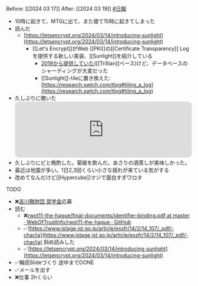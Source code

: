 Before: [[2024 03 17]]
After: [[2024 03 19]]
[#日報](日報/日報.md)

- 10時に起きて、MTGに出て、また寝て15時に起きてしまった
- 読んだ
	- [https://letsencrypt.org/2024/03/14/introducing-sunlight](https://letsencrypt.org/2024/03/14/introducing-sunlight)
		- [[Let's Encrypt]]がWeb [[PKI]]の[[Certificate Transparency]] Logを提供する新しい実装、[[Sunlight]]を紹介している
			- [2019から提供していた](https://letsencrypt.org/docs/ct-logs/)([[Trillian]]ベース)けど、データベースのシャーディングが大変だった
			- [[Sunlight]]-tileに置き換えた: [https://research.swtch.com/tlog#tiling_a_log](https://research.swtch.com/tlog#tiling_a_log)
- 久しぶりに聴いた<iframe style="border-radius:12px" src="https://open.spotify.com/embed/intl-ja/track/6iA5vq9B4I7XmJViZU4XYZ?si=75817221dd9a48b3" width="100%" height="152" frameBorder="0" allowfullscreen="" allow="autoplay; clipboard-write; encrypted-media; fullscreen; picture-in-picture" loading="lazy"></iframe>
- 久しぶりにピと晩酌した。菊姫を飲んだ。あさりの酒蒸しが美味しかった。
- 最近は地震が多い。1日2,3回くらい小さな揺れが来ている気がする
- 改めてなんだけど[[Hypercube]]マジで面白すぎワロタ

TODO
- ❌[吉川徹財団 奨学金](https://toruyoshikawa.org/)応募
- 読む
	- ❌[rwot11-the-hague/final-documents/identifier-binding.pdf at master · WebOfTrustInfo/rwot11-the-hague · GitHub](https://github.com/WebOfTrustInfo/rwot11-the-hague/blob/master/final-documents/identifier-binding.pdf)
	- ✅[https://www.jstage.jst.go.jp/article/essfr/14/2/14_107/_pdf/-char/ja](https://www.jstage.jst.go.jp/article/essfr/14/2/14_107/_pdf/-char/ja) 斜め読みした
	- ✅[https://letsencrypt.org/2024/03/14/introducing-sunlight](https://letsencrypt.org/2024/03/14/introducing-sunlight)
- ✅輪読Slideづくり 途中までDONE
- ✅メールを出す
- ❌仕事 2hくらい
